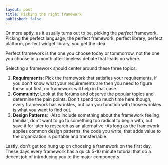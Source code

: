 ```yaml
---
layout: post
title: Picking the right framework
published: false
---
```


Or more aptly, as it usually turns out to be, picking the 
_perfect_ framework. Picking the perfect language, the perfect
framework, perfect library, perfect platform, perfect 
widget library, you get the idea.  

Perfect framework is the one you choose today or tommorrow,
not the one you choose in a month after timeless debate that
leads no where.

Selecting a framework should center around these three topics:

1. __Requirements__: Pick the framework that satisfies your 
requirements, if you don't know what your requirements are
then you need to figure those out first, no framework will help
in that case.
2. __Community__: Look at the forums and observe
the popular topics and determine the pain points.  Don't spend
too much time here though, every framework has wrinkles, but 
can you function with those wrinkles is what you want to find out.
3. __Design Patterns__: 
-Also include something about the framework feeling familiar, don't want
to go to something too radical to begin with, but save it for later
to research as an alternative
-As long as the framework applies common design patterns,
the code you write, that adds value to the organization
is portable and transferrable.

Lastly, don't get too hung up on choosing a framework
on the first day.  These days every framework has a
quick 5-10 minute tutorial that do a decent job
of introducing you to the major components.
